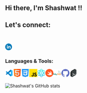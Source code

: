 ## Hi there, I'm Shashwat !! 

## Let's connect: 
<br/>


[<img align="left" alt="LinkedIn" width="22px" src="https://github.com/shashwat-code/shashwat-code/blob/master/pngs/linkedin.png?raw=true" />](https://www.linkedin.com/in/shashwat-chauhan-3009461b0/)
<br/>


##
### Languages & Tools:
<img align="left" alt="Visual Studio Code" width="26px" src="https://github.com/shashwat-code/shashwat-code/blob/master/pngs/vscode.png?raw=true" />

<img align="left" alt="HTML5" width="26px" src="https://github.com/shashwat-code/shashwat-code/blob/master/pngs/html.png?raw=true" />
<img align="left" alt="CSS3" width="26px" src="https://github.com/shashwat-code/shashwat-code/blob/master/pngs/css-3.png?raw=true" />
<img align="left" alt="JavaScript" width="26px" src="https://github.com/shashwat-code/shashwat-code/blob/master/pngs/js.png?raw=true" />
<img align="left" alt="React" width="26px" src="https://github.com/shashwat-code/shashwat-code/blob/master/pngs/react.png?raw=true" />
<img align="left" alt="Swift" width="26px" src="https://github.com/shashwat-code/shashwat-code/blob/master/pngs/swift.png?raw=true" />
<img align="left" alt="MySQL" width="26px" src="https://github.com/shashwat-code/shashwat-code/blob/master/pngs/mySql.png?raw=true" />
<img align="left" alt="GitHub" width="26px" src="https://github.com/shashwat-code/shashwat-code/blob/master/pngs/github.png?raw=true" />
<img align="left" alt="Terminal" width="26px" src="https://github.com/shashwat-code/shashwat-code/blob/master/pngs/terminal.png?raw=true" />
<br/>

##

![Shashwat's GitHub stats](https://github-readme-stats.vercel.app/api?username=shashwat-code&show_icons=true&theme=gradient)

##


<br/>
<br/>


